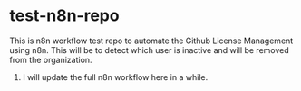 # test-n8n-repo
This is n8n workflow test repo to automate the Github License Management using n8n.
This will be to detect which user is inactive and will be removed from the organization.

1. I will update the full n8n workflow here in a while.
